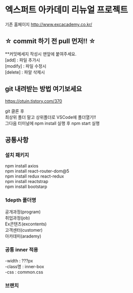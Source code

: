 # 엑스퍼트 아카데미 리뉴얼 프로젝트

기존 홈페이지 http://www.excacademy.co.kr/

## ☆ commit 하기 전 pull 먼저!! ☆

\*\*커밋메세지 작성시 맨앞에 붙여주세요.  
[add] : 파일 추가시  
[modify] : 파일 수정시  
[delete] : 파알 삭제시

## git 내려받는 방법 여기보세요

https://otuin.tistory.com/370

git 클론 후  
최상위 폴더 말고 상위폴더로 VSCode에 폴더열기!!  
그다음 터미널에 npm install 실행 후 npm start 실행

## 공통사항

### 설치 패키지

npm install axios  
npm install react-router-dom@5  
npm install redux react-redux  
npm install reactstrap  
npm install bootstarp

### 1depth 폴더명

공개과정(program)  
취업과정(job)  
Ex콘텐츠(excontents)  
고객센터(customer)  
아카데미(arademy)

### 공통 inner 적용

-width : ???px  
-class명 : inner-box  
-css : common.css

### 브랜치
